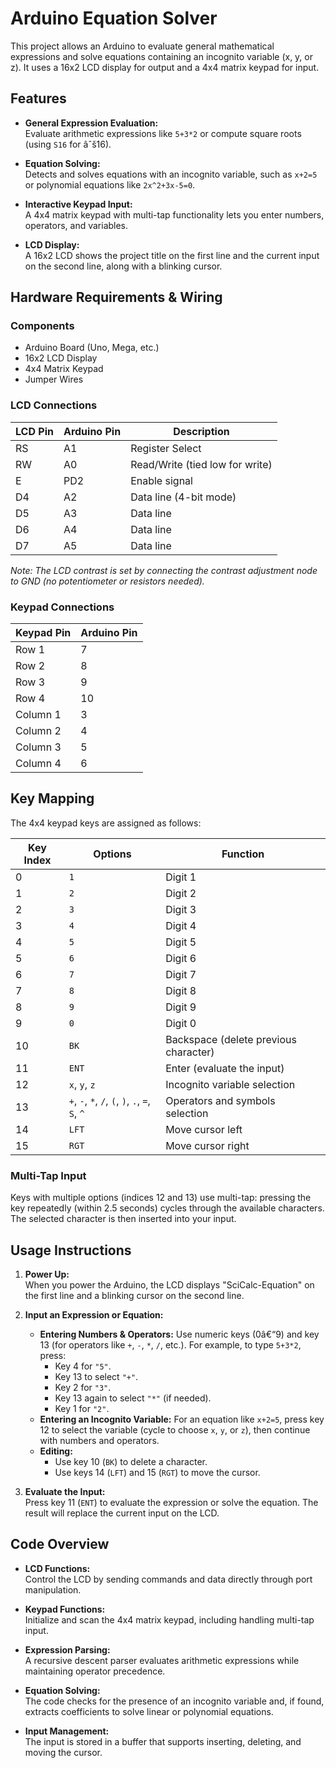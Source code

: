 # Arduino Equation Solver

This project allows an Arduino to evaluate general mathematical expressions and solve equations containing an incognito variable (x, y, or z). It uses a 16x2 LCD display for output and a 4x4 matrix keypad for input.

## Features

- **General Expression Evaluation:**  
  Evaluate arithmetic expressions like `5+3*2` or compute square roots (using `S16` for âˆš16).

- **Equation Solving:**  
  Detects and solves equations with an incognito variable, such as `x+2=5` or polynomial equations like `2x^2+3x-5=0`.

- **Interactive Keypad Input:**  
  A 4x4 matrix keypad with multi-tap functionality lets you enter numbers, operators, and variables.

- **LCD Display:**  
  A 16x2 LCD shows the project title on the first line and the current input on the second line, along with a blinking cursor.

## Hardware Requirements & Wiring

### Components
- Arduino Board (Uno, Mega, etc.)
- 16x2 LCD Display
- 4x4 Matrix Keypad
- Jumper Wires

### LCD Connections

| LCD Pin | Arduino Pin | Description                         |
|---------|-------------|-------------------------------------|
| RS      | A1          | Register Select                     |
| RW      | A0          | Read/Write (tied low for write)     |
| E       | PD2         | Enable signal                       |
| D4      | A2          | Data line (4-bit mode)              |
| D5      | A3          | Data line                           |
| D6      | A4          | Data line                           |
| D7      | A5          | Data line                           |

*Note: The LCD contrast is set by connecting the contrast adjustment node to GND (no potentiometer or resistors needed).*

### Keypad Connections

| Keypad Pin | Arduino Pin |
|------------|-------------|
| Row 1      | 7           |
| Row 2      | 8           |
| Row 3      | 9           |
| Row 4      | 10          |
| Column 1   | 3           |
| Column 2   | 4           |
| Column 3   | 5           |
| Column 4   | 6           |

## Key Mapping

The 4x4 keypad keys are assigned as follows:

| **Key Index** | **Options**                                                   | **Function**                                |
|---------------|---------------------------------------------------------------|---------------------------------------------|
| 0             | `1`                                                           | Digit 1                                     |
| 1             | `2`                                                           | Digit 2                                     |
| 2             | `3`                                                           | Digit 3                                     |
| 3             | `4`                                                           | Digit 4                                     |
| 4             | `5`                                                           | Digit 5                                     |
| 5             | `6`                                                           | Digit 6                                     |
| 6             | `7`                                                           | Digit 7                                     |
| 7             | `8`                                                           | Digit 8                                     |
| 8             | `9`                                                           | Digit 9                                     |
| 9             | `0`                                                           | Digit 0                                     |
| 10            | `BK`                                                          | Backspace (delete previous character)       |
| 11            | `ENT`                                                         | Enter (evaluate the input)                  |
| 12            | `x`, `y`, `z`                                                 | Incognito variable selection                |
| 13            | `+`, `-`, `*`, `/`, `(`, `)`, `.`, `=`, `S`, `^`               | Operators and symbols selection             |
| 14            | `LFT`                                                         | Move cursor left                            |
| 15            | `RGT`                                                         | Move cursor right                           |

### Multi-Tap Input
Keys with multiple options (indices 12 and 13) use multi-tap: pressing the key repeatedly (within 2.5 seconds) cycles through the available characters. The selected character is then inserted into your input.

## Usage Instructions

1. **Power Up:**  
   When you power the Arduino, the LCD displays "SciCalc-Equation" on the first line and a blinking cursor on the second line.

2. **Input an Expression or Equation:**  
   - **Entering Numbers & Operators:** Use numeric keys (0â€“9) and key 13 (for operators like `+`, `-`, `*`, `/`, etc.). For example, to type `5+3*2`, press:
     - Key 4 for `"5"`.
     - Key 13 to select `"+"`.
     - Key 2 for `"3"`.
     - Key 13 again to select `"*"` (if needed).
     - Key 1 for `"2"`.
   - **Entering an Incognito Variable:** For an equation like `x+2=5`, press key 12 to select the variable (cycle to choose `x`, `y`, or `z`), then continue with numbers and operators.
   - **Editing:**  
     - Use key 10 (`BK`) to delete a character.
     - Use keys 14 (`LFT`) and 15 (`RGT`) to move the cursor.

3. **Evaluate the Input:**  
   Press key 11 (`ENT`) to evaluate the expression or solve the equation. The result will replace the current input on the LCD.

## Code Overview

- **LCD Functions:**  
  Control the LCD by sending commands and data directly through port manipulation.

- **Keypad Functions:**  
  Initialize and scan the 4x4 matrix keypad, including handling multi-tap input.

- **Expression Parsing:**  
  A recursive descent parser evaluates arithmetic expressions while maintaining operator precedence.

- **Equation Solving:**  
  The code checks for the presence of an incognito variable and, if found, extracts coefficients to solve linear or polynomial equations.

- **Input Management:**  
  The input is stored in a buffer that supports inserting, deleting, and moving the cursor.
